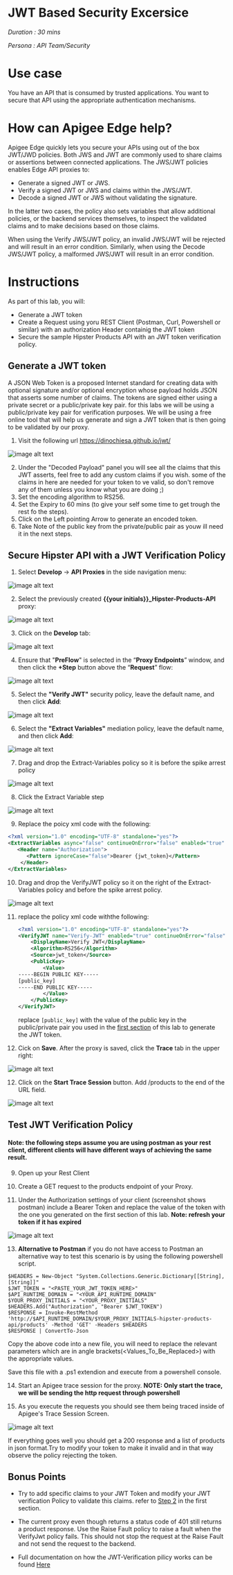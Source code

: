 # JWT Based Security Excersice

*Duration : 30 mins*

*Persona : API Team/Security*

# Use case

You have an API that is consumed by trusted applications. You want to secure that API using the appropriate authentication mechanisms. 

# How can Apigee Edge help?

Apigee Edge quickly lets you secure your APIs using out of the box JWT/JWD policies. Both JWS and JWT are commonly used to share claims or assertions between connected applications. The JWS/JWT policies enables Edge API proxies to:

- Generate a signed JWT or JWS.
- Verify a signed JWT or JWS and claims within the JWS/JWT.
- Decode a signed JWT or JWS without validating the signature.

In the latter two cases, the policy also sets variables that allow additional policies, or the backend services themselves, to inspect the validated claims and to make decisions based on those claims.

When using the Verify JWS/JWT policy, an invalid JWS/JWT will be rejected and will result in an error condition. Similarly, when using the Decode JWS/JWT policy, a malformed JWS/JWT will result in an error condition.

# Instructions

As part of this lab, you will:
- Generate a JWT token 
- Create a Request using yoru REST Client (Postman, Curl, Powershell or similar) with an authorization Header containig the JWT token
- Secure the sample Hipster Products API with an JWT token verification policy. 

## Generate a JWT token
A JSON Web Token is a proposed Internet standard for creating data with optional signature and/or optional encryption whose payload holds JSON that asserts some number of claims. The tokens are signed either using a private secret or a public/private key pair. for this labs we will be using a public/private key pair for verification purposes. We will be using a free online tool that will help us generate and sign a JWT token that is then going to be validated by our proxy.


1. Visit the following url https://dinochiesa.github.io/jwt/ 

![image alt text](./media/image_1.png)

2. <a name="claims"></a>Under the "Decoded Payload" panel you will see all the claims that this JWT asserts, feel free to add any custom claims if you wish. some of the claims in here are needed for your token to ve valid, so don't remove any of them unless you know what you are doing ;) 
3. Set the encoding algorithm to RS256.
4. Set the Expiry to 60 mins (to give your self some time to get trough the rest fo the steps).
5. Click on the Left pointing Arrow to generate an encoded token. 
6. <a name="publickey"></a>Take Note of the public key from the private/public pair as youw ill need it in the next steps.

## Secure Hipster API with a JWT Verification Policy

1. Select **Develop** → **API Proxies** in the side navigation menu:

![image alt text](./media/image_0.png)

2. Select the previously created **{{your initials}}_Hipster-Products-API** proxy:

![image alt text](./media/image_7.png)

3. Click on the **Develop** tab:

![image alt text](./media/image_8.png)

4. Ensure that "**PreFlow**" is selected in the “**Proxy Endpoints**” window, and then click the **+Step** button above the “**Request**” flow:

![image alt text](./media/image_9.png)

5. Select the **"Verify JWT"** security policy, leave the default name, and then click **Add**:

![image alt text](./media/image_10.png)

6. Select the **"Extract Variables"** mediation policy, leave the default name, and then click **Add**:

![image alt text](./media/image_10_a.png)

7. Drag and drop the Extract-Variables policy so it is before the spike arrest policy

![image alt text](./media/image_10_b.png)

8. Click the Extract Variable step 

![image alt text](./media/image_10_c.png)

9. Replace the poicy xml code with the following: 
```xml
<?xml version="1.0" encoding="UTF-8" standalone="yes"?>
<ExtractVariables async="false" continueOnError="false" enabled="true" name="Extract-Variables-1">
   <Header name="Authorization">
      <Pattern ignoreCase="false">Bearer {jwt_token}</Pattern>
    </Header>
</ExtractVariables>
```
10. Drag and drop the VerifyJWT policy so it on the right of the Extract-Variables policy and before the spike arrest policy.

![image alt text](./media/image_11.png)

11. replace the policy xml code withthe following:

    ```xml
    <?xml version="1.0" encoding="UTF-8" standalone="yes"?>
    <VerifyJWT name="Verify-JWT" enabled="true" continueOnError="false" async="false">
        <DisplayName>Verify JWT</DisplayName>
        <Algorithm>RS256</Algorithm>
        <Source>jwt_token</Source>
        <PublicKey>
            <Value>
    -----BEGIN PUBLIC KEY-----
    [public_key]
    -----END PUBLIC KEY-----
            </Value>
        </PublicKey>
    </VerifyJWT>
    ```
    replace `[public_key]` with the value of the public key in the public/private pair you used in the [first section](#publickey)  of this lab to generate the JWT token.

12. Cick on **Save**. After the proxy is saved, click the **Trace** tab in the upper right:

![image alt text](./media/image_11_a.png)

12. Click on the **Start Trace Session** button. Add /products to the end of the URL field.

![image alt text](./media/image_12.png)


## Test JWT Verification Policy 

#### Note: the following steps assume you are using postman as your rest client, different clients will have different ways of achieving the same result.

9. Open up your Rest Client 

11. Create a GET request  to the products endpoint of your Proxy.

12. Under the Authorization settings of your client (screenshot shows postman) include a Bearer Token and replace the value of the token with the one you generated on the first section of this lab. **Note: refresh your token if it has expired**

![image alt text](./media/image_12_a.png)

13. **Alternative to Postman** if you do not have access to Postman an alternative way to test this scenario is by using the following powershell script. 
```
$HEADERS = New-Object "System.Collections.Generic.Dictionary[[String],[String]]"
$JWT_TOKEN = "<PASTE_YOUR_JWT_TOKEN_HERE>"
$API_RUNTIME_DOMAIN = "<YOUR_API_RUNTIME_DOMAIN"
$YOUR_PROXY_INITIALS = "<YOUR_PROXY_INITIALS"
$HEADERS.Add("Authorization", "Bearer $JWT_TOKEN")
$RESPONSE = Invoke-RestMethod 'http://$API_RUNTIME_DOMAIN/$YOUR_PROXY_INITIALS-hipster-products-api/products' -Method 'GET' -Headers $HEADERS
$RESPONSE | ConvertTo-Json
```

Copy the above code into a new file, you will need to replace the relevant parameters which are in angle brackets(<Values_To_Be_Replaced>) with the appropriate values.


Save this file with a .ps1 extendion and execute from a powershell console.

14. Start an Apigee trace session for the proxy. **NOTE: Only start the trace, we will be sending the http request through powershell**

15. As you execute the requests you should see them being traced inside of Apigee's Trace Session Screen.

![image alt text](./media/image_12_b.png)

If everything goes well you should get a 200 response and a list of products in json format.Try to modify your token to make it invalid and in that way observe the policy rejecting the token.

## Bonus Points

* Try to add specific claims to your JWT Token and modify your JWT verification Policy to validate this claims. refer to [Step 2](#publickey) in the first section.
* The current proxy even though returns a status code of 401 still returns a product response. Use the Raise Fault policy to raise a fault when the VerifyJwt policy fails. This should not stop the request at the Raise Fault and not send the request to the backend.

* Full documentation on how the JWT-Verification pilicy works can be found [Here](https://docs.apigee.com/api-platform/reference/policies/verify-jwt-policy)
